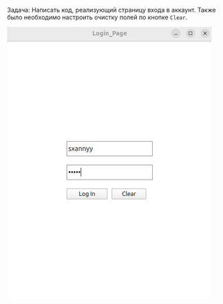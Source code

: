 Задача: Написать код, реализующий страницу входа в аккаунт. Также было необходимо настроить очистку полей по кнопке `Clear`.

![image](demo.png)
